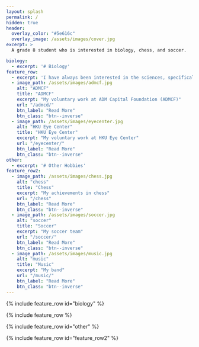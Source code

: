 ```yaml
---
layout: splash
permalink: /
hidden: true
header:
  overlay_color: "#5e616c"
  overlay_image: /assets/images/cover.jpg
excerpt: >
  A grade 8 student who is interested in biology, chess, and soccer.

biology: 
  - excerpt: '# Biology'
feature_row:
  - excerpt: 'I have always been interested in the sciences, specifically biology. I thought I liked everything about biology but it wasn’t until...'
  - image_path: /assets/images/admcf.jpg
    alt: "ADMCF"
    title: "ADMCF"
    excerpt: "My voluntary work at ADM Capital Foundation (ADMCF)"
    url: "/admcd/"
    btn_label: "Read More"
    btn_class: "btn--inverse"
  - image_path: /assets/images/eyecenter.jpg
    alt: "HKU Eye Center"
    title: "HKU Eye Center"
    excerpt: "My voluntary work at HKU Eye Center"
    url: "/eyecenter/"
    btn_label: "Read More"
    btn_class: "btn--inverse"
other: 
  - excerpt: '# Other Hobbies' 
feature_row2:
  - image_path: /assets/images/chess.jpg
    alt: "chess"
    title: "Chess"
    excerpt: "My achievements in chess"
    url: "/chess"
    btn_label: "Read More"
    btn_class: "btn--inverse"
  - image_path: /assets/images/soccer.jpg
    alt: "soccer"
    title: "Soccer"
    excerpt: "My soccer team"
    url: "/soccer/"
    btn_label: "Read More"
    btn_class: "btn--inverse"
  - image_path: /assets/images/music.jpg
    alt: "music"
    title: "Music"
    excerpt: "My band"
    url: "/music/"
    btn_label: "Read More"
    btn_class: "btn--inverse"
---
```

{% include feature_row id="biology" %}

{% include feature_row %}

{% include feature_row id="other" %}

{% include feature_row id="feature_row2" %}